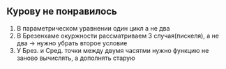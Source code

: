 ## Курову не понравилось

1. В параметрическом уравнении один цикл а не два
2. В Брезенхаме окуржности рассматриваем 3 случая(пискеля), а не два -> нужно убрать второе условие
3. У Брез. и Сред. точки между двумя часятми нужно функцию не заново вычислять, а дополнять старую 